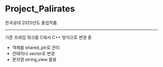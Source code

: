 # Project_Palirates
한국공대 2025년도 졸업작품

------------------------------------------------------------------------------------------------
기존 프레임 워크를 C에서 C++ 방식으로 변경 중
- 객체를 shared_ptr로 관리
- 컨테이너 vector로 변경
- 문자열 string_view 활용
